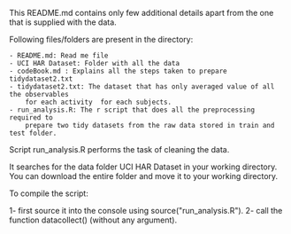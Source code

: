 This README.md contains only few additional details apart from the one that is 
supplied with the data.


Following files/folders are present in the directory:

    - README.md: Read me file
    - UCI HAR Dataset: Folder with all the data
    - codeBook.md : Explains all the steps taken to prepare tidydataset2.txt
    - tidydataset2.txt: The dataset that has only averaged value of all the observables 
        for each activity  for each subjects.
    - run_analysis.R: The r script that does all the preprocessing required to 
        prepare two tidy datasets from the raw data stored in train and test folder. 

Script run_analysis.R performs the task of cleaning the data.

It searches for the data folder UCI HAR Dataset  in your working 
directory. You can download the entire folder and move it to your working directory.

To compile the script:

1- first source it into the console using source("run_analysis.R").
2- call the function datacollect() (without any argument).




